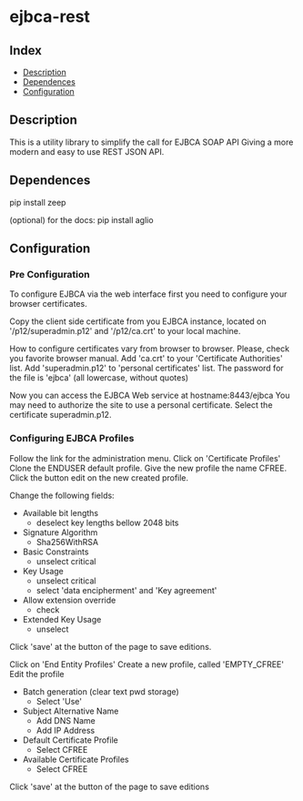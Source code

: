 # ejbca-rest


## Index

* [Description](#description)
* [Dependences](#dependences)
* [Configuration](#configuration)

## <a name="description"/> Description

This is a utility library to simplify the call for EJBCA SOAP API
Giving a more modern and easy to use REST JSON API.

## <a name="dependences"/> Dependences

pip install zeep

(optional) for the docs:
	pip install aglio

## <a name="configuration"/> Configuration


### Pre Configuration
To configure EJBCA via the web interface first you need to configure your browser certificates.

Copy the client side certificate from you EJBCA instance, located on '/p12/superadmin.p12' and '/p12/ca.crt' to your local machine.

How to configure certificates vary from browser to browser. Please, check you favorite browser manual. 
Add 'ca.crt' to your 'Certificate Authorities' list.
Add 'superadmin.p12' to 'personal certificates' list. The password for the file is 'ejbca' (all lowercase, without quotes)

Now you can access the EJBCA Web service at hostname:8443/ejbca
You may need to authorize the site to use a personal certificate. Select the certificate superadmin.p12.

### Configuring EJBCA Profiles

Follow the link for the administration menu.
Click on 'Certificate Profiles'
Clone the ENDUSER default profile. Give the new profile the name CFREE.
Click the button edit on the new created profile.

Change the following fields:
* Available bit lengths
	* deselect key lengths bellow 2048 bits
* Signature Algorithm
	* Sha256WithRSA
* Basic Constraints
	* unselect critical
* Key Usage
	* unselect critical
	* select 'data encipherment' and 'Key agreement'
* Allow extension override
	* check
* Extended Key Usage
	* unselect
	
Click 'save' at the button of the page to save editions.

Click on 'End Entity Profiles'
Create a new profile, called 'EMPTY_CFREE'
Edit the profile

* Batch generation (clear text pwd storage) 
	* Select 'Use'
* Subject Alternative Name
	* Add DNS Name 
	* Add IP Address
* Default Certificate Profile
	* Select CFREE
* Available Certificate Profiles 
	* Select CFREE

Click 'save' at the button of the page to save editions
